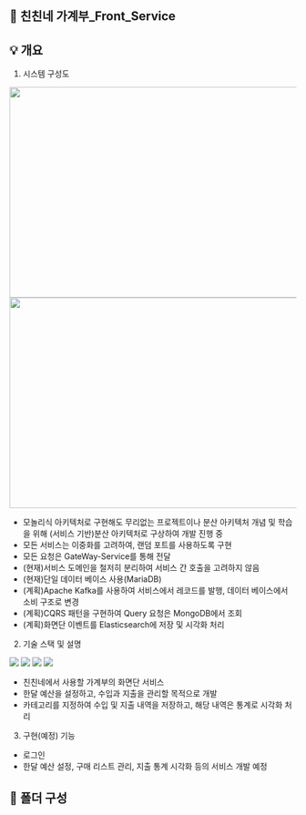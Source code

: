 ## :closed_book: 친친네 가계부_Front_Service

## :bulb: 개요

1. 시스템 구성도
<img src="https://user-images.githubusercontent.com/32257949/226171436-8bbc95b4-081a-48a6-b256-dd5288043cb8.jpeg"  width="750" height="370">
<img src="https://user-images.githubusercontent.com/32257949/226171446-79f0ebda-7b24-4a45-97f1-44e97ce3d4fe.jpeg"  width="750" height="370">

  * 모놀리식 아키텍처로 구현해도 무리없는 프로젝트이나 분산 아키텍처 개념 및 학습을 위해 (서비스 기반)분산 아키텍처로 구상하여 개발 진행 중
  * 모든 서비스는 이중화를 고려하여, 랜덤 포트를 사용하도록 구현
  * 모든 요청은 GateWay-Service를 통해 전달
  * (현재)서비스 도메인을 철저히 분리하여 서비스 간 호출을 고려하지 않음
  * (현재)단일 데이터 베이스 사용(MariaDB)
  * (계획)Apache Kafka를 사용하여 서비스에서 레코드를 발행, 데이터 베이스에서 소비 구조로 변경
  * (계획)CQRS 패턴을 구현하여 Query 요청은 MongoDB에서 조회
  * (계획)화면단 이벤트를 Elasticsearch에 저장 및 시각화 처리

2. 기술 스택 및 설명
<div align="left">
  <img src="https://img.shields.io/badge/Javascript-F7DF1E?style=for-the-badge&logo=Javascript&logoColor=white">
  <img src="https://img.shields.io/badge/Bootstrap-7952B3?style=for-the-badge&logo=Bootstrap&logoColor=white">
  <img src="https://img.shields.io/badge/React-61DAFB?style=for-the-badge&logo=React&logoColor=white">
  <img src="https://img.shields.io/badge/React Query-FF4154?style=for-the-badge&logo=React Query&logoColor=white">
</div>

  * 친친네에서 사용할 가계부의 화면단 서비스
  * 한달 예산을 설정하고, 수입과 지출을 관리할 목적으로 개발
  * 카테고리를 지정하여 수입 및 지출 내역을 저장하고, 해당 내역은 통계로 시각화 처리

3. 구현(예정) 기능
  * 로그인
  * 한달 예산 설정, 구매 리스트 관리, 지출 통계 시각화 등의 서비스 개발 예정

## :open_file_folder: 폴더 구성

